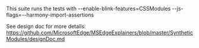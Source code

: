 This suite runs the tests with
--enable-blink-features=CSSModules --js-flags=--harmony-import-assertions

See design doc for more details:
https://github.com/MicrosoftEdge/MSEdgeExplainers/blob/master/SyntheticModules/designDoc.md